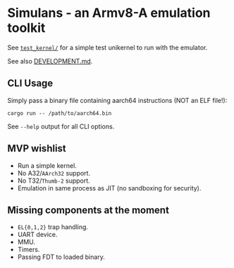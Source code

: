 # Simulans - an Armv8-A emulation toolkit

See [`test_kernel/`](./test_kernel) for a simple test unikernel to run with the emulator.

See also [DEVELOPMENT.md](./DEVELOPMENT.md).

## CLI Usage

Simply pass a binary file containing aarch64 instructions (NOT an ELF file!):

```shell
cargo run -- /path/to/aarch64.bin
```

See `--help` output for all CLI options.

## MVP wishlist

- Run a simple kernel.
- No A32/`AArch32` support.
- No T32/`Thumb-2` support.
- Emulation in same process as JIT (no sandboxing for security).

## Missing components at the moment

- `EL{0,1,2}` trap handling.
- UART device.
- MMU.
- Timers.
- Passing FDT to loaded binary.
